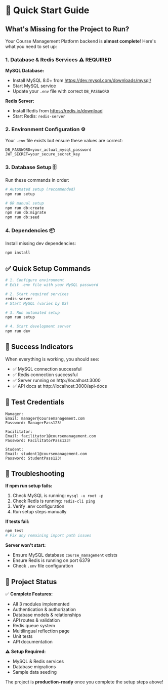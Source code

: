 # 🚀 Quick Start Guide

## What's Missing for the Project to Run?

Your Course Management Platform backend is **almost complete**! Here's what you need to set up:

### 1. **Database & Redis Services** ⚠️ **REQUIRED**

**MySQL Database:**
- Install MySQL 8.0+ from https://dev.mysql.com/downloads/mysql/
- Start MySQL service
- Update your `.env` file with correct `DB_PASSWORD`

**Redis Server:**
- Install Redis from https://redis.io/download
- Start Redis: `redis-server`

### 2. **Environment Configuration** ⚙️

Your `.env` file exists but ensure these values are correct:
```env
DB_PASSWORD=your_actual_mysql_password
JWT_SECRET=your_secure_secret_key
```

### 3. **Database Setup** 🗄️

Run these commands in order:
```bash
# Automated setup (recommended)
npm run setup

# OR manual setup
npm run db:create
npm run db:migrate
npm run db:seed
```

### 4. **Dependencies** 📦

Install missing dev dependencies:
```bash
npm install
```

## ✅ Quick Setup Commands

```bash
# 1. Configure environment
# Edit .env file with your MySQL password

# 2. Start required services
redis-server
# Start MySQL (varies by OS)

# 3. Run automated setup
npm run setup

# 4. Start development server
npm run dev
```

## 🎯 Success Indicators

When everything is working, you should see:
- ✅ MySQL connection successful
- ✅ Redis connection successful  
- ✅ Server running on http://localhost:3000
- ✅ API docs at http://localhost:3000/api-docs

## 🧪 Test Credentials

```
Manager:
Email: manager@coursemanagement.com
Password: ManagerPass123!

Facilitator:  
Email: facilitator1@coursemanagement.com
Password: FacilitatorPass123!

Student:
Email: student1@coursemanagement.com  
Password: StudentPass123!
```

## 🔧 Troubleshooting

**If npm run setup fails:**
1. Check MySQL is running: `mysql -u root -p`
2. Check Redis is running: `redis-cli ping`
3. Verify .env configuration
4. Run setup steps manually

**If tests fail:**
```bash
npm test
# Fix any remaining import path issues
```

**Server won't start:**
- Ensure MySQL database `course_management` exists
- Ensure Redis is running on port 6379
- Check `.env` file configuration

## 📁 Project Status

✅ **Complete Features:**
- All 3 modules implemented
- Authentication & authorization
- Database models & relationships
- API routes & validation
- Redis queue system
- Multilingual reflection page
- Unit tests
- API documentation

⚠️ **Setup Required:**
- MySQL & Redis services
- Database migrations
- Sample data seeding

The project is **production-ready** once you complete the setup steps above!
